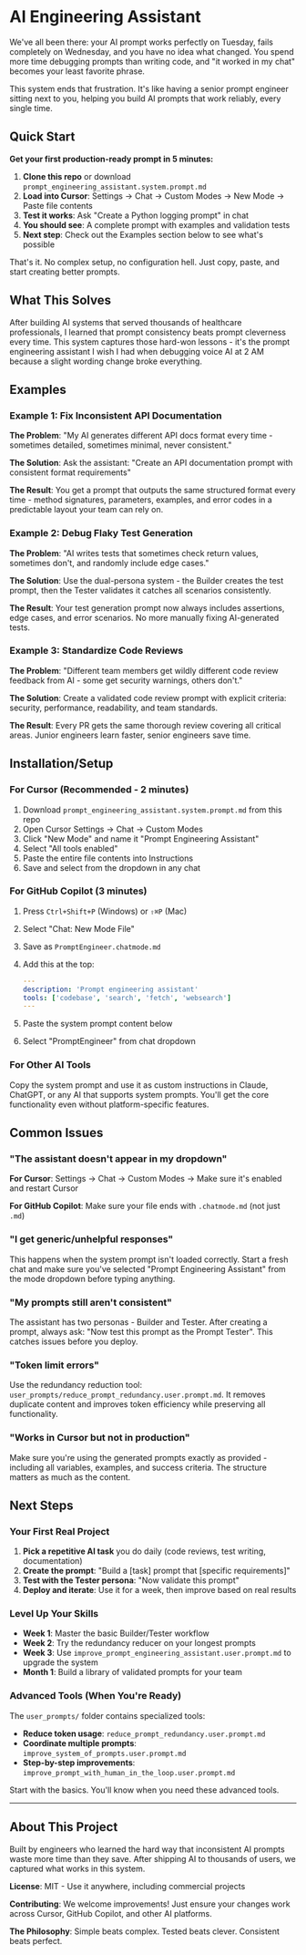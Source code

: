 # AI Engineering Assistant

We've all been there: your AI prompt works perfectly on Tuesday, fails completely on Wednesday, and you have no idea what changed. You spend more time debugging prompts than writing code, and "it worked in my chat" becomes your least favorite phrase.

This system ends that frustration. It's like having a senior prompt engineer sitting next to you, helping you build AI prompts that work reliably, every single time.

## Quick Start

**Get your first production-ready prompt in 5 minutes:**

1. **Clone this repo** or download `prompt_engineering_assistant.system.prompt.md`
2. **Load into Cursor**: Settings → Chat → Custom Modes → New Mode → Paste file contents
3. **Test it works**: Ask "Create a Python logging prompt" in chat
4. **You should see**: A complete prompt with examples and validation tests
5. **Next step**: Check out the Examples section below to see what's possible

That's it. No complex setup, no configuration hell. Just copy, paste, and start creating better prompts.

## What This Solves

After building AI systems that served thousands of healthcare professionals, I learned that prompt consistency beats prompt cleverness every time. This system captures those hard-won lessons - it's the prompt engineering assistant I wish I had when debugging voice AI at 2 AM because a slight wording change broke everything.

## Examples

### Example 1: Fix Inconsistent API Documentation

**The Problem**: "My AI generates different API docs format every time - sometimes detailed, sometimes minimal, never consistent."

**The Solution**: Ask the assistant: "Create an API documentation prompt with consistent format requirements"

**The Result**: You get a prompt that outputs the same structured format every time - method signatures, parameters, examples, and error codes in a predictable layout your team can rely on.

### Example 2: Debug Flaky Test Generation

**The Problem**: "AI writes tests that sometimes check return values, sometimes don't, and randomly include edge cases."

**The Solution**: Use the dual-persona system - the Builder creates the test prompt, then the Tester validates it catches all scenarios consistently.

**The Result**: Your test generation prompt now always includes assertions, edge cases, and error scenarios. No more manually fixing AI-generated tests.

### Example 3: Standardize Code Reviews

**The Problem**: "Different team members get wildly different code review feedback from AI - some get security warnings, others don't."

**The Solution**: Create a validated code review prompt with explicit criteria: security, performance, readability, and team standards.

**The Result**: Every PR gets the same thorough review covering all critical areas. Junior engineers learn faster, senior engineers save time.

## Installation/Setup

### For Cursor (Recommended - 2 minutes)

1. Download `prompt_engineering_assistant.system.prompt.md` from this repo
2. Open Cursor Settings → Chat → Custom Modes
3. Click "New Mode" and name it "Prompt Engineering Assistant"
4. Select "All tools enabled"
5. Paste the entire file contents into Instructions
6. Save and select from the dropdown in any chat

### For GitHub Copilot (3 minutes)

1. Press `Ctrl+Shift+P` (Windows) or `⇧⌘P` (Mac)
2. Select "Chat: New Mode File"
3. Save as `PromptEngineer.chatmode.md`
4. Add this at the top:

   ```yaml
   ---
   description: 'Prompt engineering assistant'
   tools: ['codebase', 'search', 'fetch', 'websearch']
   ---
   ```

5. Paste the system prompt content below
6. Select "PromptEngineer" from chat dropdown

### For Other AI Tools

Copy the system prompt and use it as custom instructions in Claude, ChatGPT, or any AI that supports system prompts. You'll get the core functionality even without platform-specific features.

## Common Issues

### "The assistant doesn't appear in my dropdown"

**For Cursor**: Settings → Chat → Custom Modes → Make sure it's enabled and restart Cursor

**For GitHub Copilot**: Make sure your file ends with `.chatmode.md` (not just `.md`)

### "I get generic/unhelpful responses"

This happens when the system prompt isn't loaded correctly. Start a fresh chat and make sure you've selected "Prompt Engineering Assistant" from the mode dropdown before typing anything.

### "My prompts still aren't consistent"

The assistant has two personas - Builder and Tester. After creating a prompt, always ask: "Now test this prompt as the Prompt Tester". This catches issues before you deploy.

### "Token limit errors"

Use the redundancy reduction tool: `user_prompts/reduce_prompt_redundancy.user.prompt.md`. It removes duplicate content and improves token efficiency while preserving all functionality.

### "Works in Cursor but not in production"

Make sure you're using the generated prompts exactly as provided - including all variables, examples, and success criteria. The structure matters as much as the content.

## Next Steps

### Your First Real Project

1. **Pick a repetitive AI task** you do daily (code reviews, test writing, documentation)
2. **Create the prompt**: "Build a [task] prompt that [specific requirements]"
3. **Test with the Tester persona**: "Now validate this prompt"
4. **Deploy and iterate**: Use it for a week, then improve based on real results

### Level Up Your Skills

- **Week 1**: Master the basic Builder/Tester workflow
- **Week 2**: Try the redundancy reducer on your longest prompts
- **Week 3**: Use `improve_prompt_engineering_assistant.user.prompt.md` to upgrade the system
- **Month 1**: Build a library of validated prompts for your team

### Advanced Tools (When You're Ready)

The `user_prompts/` folder contains specialized tools:

- **Reduce token usage**: `reduce_prompt_redundancy.user.prompt.md`
- **Coordinate multiple prompts**: `improve_system_of_prompts.user.prompt.md`
- **Step-by-step improvements**: `improve_prompt_with_human_in_the_loop.user.prompt.md`

Start with the basics. You'll know when you need these advanced tools.

---

## About This Project

Built by engineers who learned the hard way that inconsistent AI prompts waste more time than they save. After shipping AI to thousands of users, we captured what works in this system.

**License**: MIT - Use it anywhere, including commercial projects

**Contributing**: We welcome improvements! Just ensure your changes work across Cursor, GitHub Copilot, and other AI platforms.

**The Philosophy**: Simple beats complex. Tested beats clever. Consistent beats perfect.
